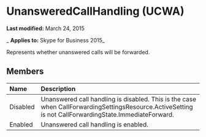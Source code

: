 
# UnansweredCallHandling (UCWA)

 **Last modified:** March 24, 2015

 _ **Applies to:** Skype for Business 2015_

Represents whether unanswered calls will be forwarded.


## Members





|**Name**|**Description**|
|:-----|:-----|
|Disabled|Unanswered call handling is disabled. This is the case when CallForwardingSettingsResource.ActiveSetting is not CallForwardingState.ImmediateForward.|
|Enabled|Unanswered call handling is enabled.|
